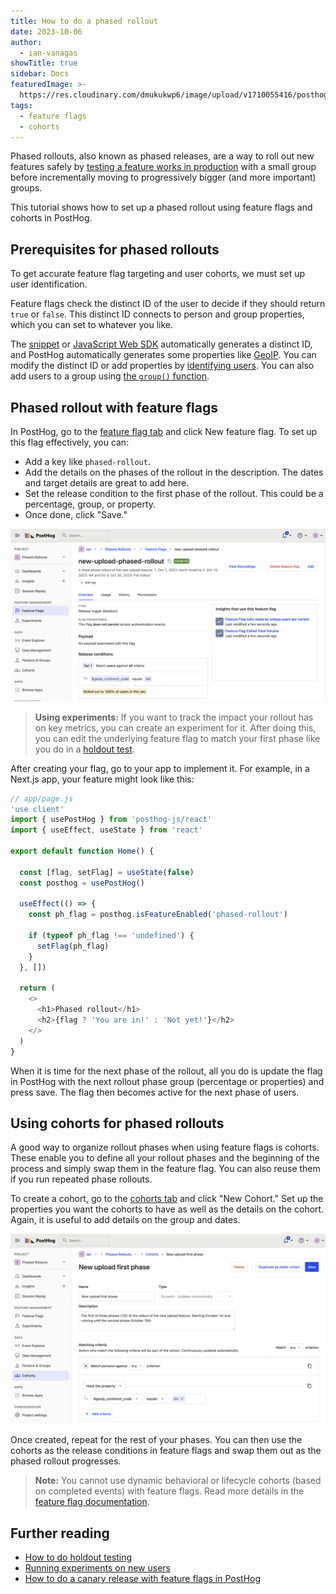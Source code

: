 ```yaml
---
title: How to do a phased rollout
date: 2023-10-06
author:
  - ian-vanagas
showTitle: true
sidebar: Docs
featuredImage: >-
  https://res.cloudinary.com/dmukukwp6/image/upload/v1710055416/posthog.com/contents/images/tutorials/banners/tutorial-2.png
tags:
  - feature flags
  - cohorts
---
```


Phased rollouts, also known as phased releases, are a way to roll out new features safely by [testing a feature works in production](/product-engineers/testing-in-production) with a small group before incrementally moving to progressively bigger (and more important) groups. 

This tutorial shows how to set up a phased rollout using feature flags and cohorts in PostHog.

## Prerequisites for phased rollouts

To get accurate feature flag targeting and user cohorts, we must set up user identification.

Feature flags check the distinct ID of the user to decide if they should return `true` or `false`. This distinct ID connects to person and group properties, which you can set to whatever you like.

The [snippet](/docs/getting-started/install?tab=snippet) or [JavaScript Web SDK](/docs/libraries/js) automatically generates a distinct ID, and PostHog automatically generates some properties like [GeoIP](/docs/product-analytics/user-properties#geoip-properties). You can modify the distinct ID or add properties by [identifying users](/docs/getting-started/identify-users). You can also add users to a group using [the `group()` function](/docs/getting-started/group-analytics). 

## Phased rollout with feature flags

In PostHog, go to the [feature flag tab](https://app.posthog.com/feature_flags) and click New feature flag. To set up this flag effectively, you can:

- Add a key like `phased-rollout`.
- Add the details on the phases of the rollout in the description. The dates and target details are great to add here.
- Set the release condition to the first phase of the rollout. This could be a percentage, group, or property.
- Once done, click "Save."

![Phased rollout flag](../images/tutorials/phased-rollout/flag.png)

> **Using experiments:** If you want to track the impact your rollout has on key metrics, you can create an experiment for it. After doing this, you can edit the underlying feature flag to match your first phase like you do in a [holdout test](/tutorials/holdout-testing).

After creating your flag, go to your app to implement it. For example, in a Next.js app, your feature might look like this:

```js
// app/page.js
'use client'
import { usePostHog } from 'posthog-js/react'
import { useEffect, useState } from 'react'

export default function Home() {

  const [flag, setFlag] = useState(false)
  const posthog = usePostHog()

  useEffect(() => {
    const ph_flag = posthog.isFeatureEnabled('phased-rollout') 

    if (typeof ph_flag !== 'undefined') {
      setFlag(ph_flag)
    }
  }, [])

  return (
    <>
      <h1>Phased rollout</h1>
      <h2>{flag ? 'You are in!' : 'Not yet!'}</h2>
    </>
  )
}
```

When it is time for the next phase of the rollout, all you do is update the flag in PostHog with the next rollout phase group (percentage or properties) and press save. The flag then becomes active for the next phase of users.

## Using cohorts for phased rollouts

A good way to organize rollout phases when using feature flags is cohorts. These enable you to define all your rollout phases and the beginning of the process and simply swap them in the feature flag. You can also reuse them if you run repeated phase rollouts. 

To create a cohort, go to the [cohorts tab](https://app.posthog.com/cohorts) and click "New Cohort." Set up the properties you want the cohorts to have as well as the details on the cohort. Again, it is useful to add details on the group and dates.

![Phased rollout cohort](../images/tutorials/phased-rollout/cohort.png)

Once created, repeat for the rest of your phases. You can then use the cohorts as the release conditions in feature flags and swap them out as the phased rollout progresses.

> **Note:** You cannot use dynamic behavioral or lifecycle cohorts (based on completed events) with feature flags. Read more details in the [feature flag documentation](/docs/feature-flags/common-questions#why-cant-i-use-a-cohort-with-behavioral-filters-in-my-feature-flag).

## Further reading

- [How to do holdout testing](/tutorials/holdout-testing)
- [Running experiments on new users](/tutorials/new-user-experiments)
- [How to do a canary release with feature flags in PostHog](/tutorials/canary-release)
